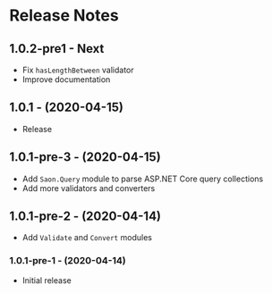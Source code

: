 # Release Notes

## 1.0.2-pre1 - Next
 * Fix `hasLengthBetween` validator
 * Improve documentation
 
## 1.0.1 - (2020-04-15)
 * Release

## 1.0.1-pre-3 - (2020-04-15)
 * Add `Saon.Query` module to parse ASP.NET Core query collections
 * Add more validators and converters
 
## 1.0.1-pre-2 - (2020-04-14)
 * Add `Validate` and `Convert` modules

### 1.0.1-pre-1 - (2020-04-14)
 * Initial release